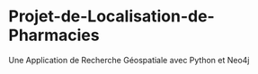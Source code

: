 # Projet-de-Localisation-de-Pharmacies
Une Application de Recherche Géospatiale avec Python et Neo4j
